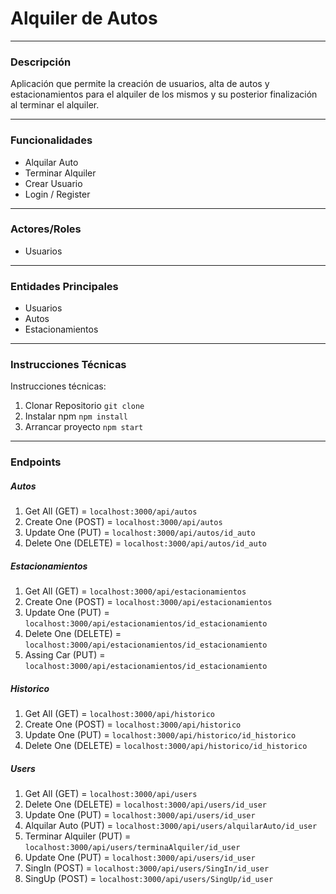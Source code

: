 # Alquiler de Autos

---

### Descripción
Aplicación que permite la creación de usuarios, alta de autos y estacionamientos para el alquiler de los mismos y su posterior finalización al terminar el alquiler.

---

### Funcionalidades
- Alquilar Auto
- Terminar Alquiler
- Crear Usuario 
- Login / Register

---

### Actores/Roles
- Usuarios

---

### Entidades Principales
- Usuarios
- Autos
- Estacionamientos

---

### Instrucciones Técnicas
Instrucciones técnicas:
1. Clonar Repositorio `git clone`
2. Instalar npm `npm install`
3. Arrancar proyecto `npm start`

---

### Endpoints

##### Autos

1. Get All (GET) = `localhost:3000/api/autos`
2. Create One (POST) = `localhost:3000/api/autos`
3. Update One (PUT) = `localhost:3000/api/autos/id_auto`
4. Delete One (DELETE) = `localhost:3000/api/autos/id_auto` 

##### Estacionamientos

1. Get All (GET) = `localhost:3000/api/estacionamientos`
2. Create One (POST) = `localhost:3000/api/estacionamientos`
3. Update One (PUT) = `localhost:3000/api/estacionamientos/id_estacionamiento`
4. Delete One (DELETE) = `localhost:3000/api/estacionamientos/id_estacionamiento` 
5. Assing Car (PUT) = `localhost:3000/api/estacionamientos/id_estacionamiento`

##### Historico

1. Get All (GET) = `localhost:3000/api/historico`
2. Create One (POST) = `localhost:3000/api/historico`
3. Update One (PUT) = `localhost:3000/api/historico/id_historico`
4. Delete One (DELETE) = `localhost:3000/api/historico/id_historico` 

##### Users

1. Get All (GET) = `localhost:3000/api/users`
2. Delete One (DELETE) = `localhost:3000/api/users/id_user`
3. Update One (PUT) = `localhost:3000/api/users/id_user`
4. Alquilar Auto (PUT) = `localhost:3000/api/users/alquilarAuto/id_user`
5. Terminar Alquiler (PUT) = `localhost:3000/api/users/terminaAlquiler/id_user`
6. Update One (PUT) = `localhost:3000/api/users/id_user`
7. SingIn (POST) = `localhost:3000/api/users/SingIn/id_user`
8. SingUp (POST) = `localhost:3000/api/users/SingUp/id_user` 